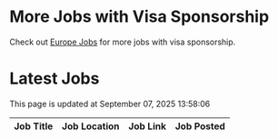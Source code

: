 # More Jobs with Visa Sponsorship

Check out [Europe Jobs](https://github.com/sureshparimi/europejobs#latest-jobs) for more jobs with visa sponsorship.

# Latest Jobs

This page is updated at September 07, 2025 13:58:06

| Job Title | Job Location | Job Link | Job Posted |
| --- | --- | --- | --- |
